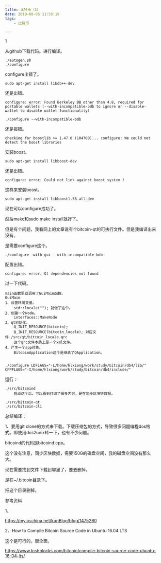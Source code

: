 ```yaml
---
title: 比特币（1）
date: 2019-08-06 11:58:19
tags:
	- 比特币

---
```


1

从github下载代码。进行编译。

```
./autogen.sh
./configure
```

configure出错了。

```
sudo apt-get install libdb++-dev
```

还是出错。

```
configure: error: Found Berkeley DB other than 4.8, required for portable wallets (--with-incompatible-bdb to ignore or --disable-wallet to disable wallet functionality)
```

```
./configure --with-incompatible-bdb
```

还是报错。

```
checking for boostlib >= 1.47.0 (104700)... configure: We could not detect the boost libraries 
```

安装boost。

```
sudo apt-get install libboost-dev
```

还是出错。

```
configure: error: Could not link against boost_system !
```

这样来安装boost。

```
sudo apt-get install libboost1.58-all-dev 
```

现在可以configure成功了。

然后make和sudo make install就好了。

但是有个问题，我看网上的文章说有个bitcoin-qt的可执行文件。但是我编译出来没有。

是需要configure这个。

```
./configure -with-gui --with-incompatible-bdb
```

配置出错。

```
configure: error: Qt dependencies not found
```



过一下代码。

```
main函数里就调用了GuiMain函数。
GuiMain
1、设置环境变量。
	std::locale(""); 就做了这个。
2、创建一个Node。
	interfaces::MakeNode
3、qt初始化。
	Q_INIT_RESOURCE(bitcoin);
    Q_INIT_RESOURCE(bitcoin_locale); 对应文件./src/qt/bitcoin_locale.qrc
    这个qrc文件本质上是一个xml文件。
4、产生一个app对象。
	BitcoinApplication这个是继承了QApplication。
	
```



```
./configure LDFLAGS="-L/home/hlxiong/work/study/bitcoin/db4/lib/" CPPFLAGS="-I/home/hlxiong/work/study/bitcoin/db4/include/"
```

运行：

```
./src/bitcoind
	启动这个后，可以看到打印了很多内容，是在同步区块链数据。
	
./src/bitcoin-qt
./src/bitcoin-cli
```



总结编译：

1、要用git clone的方式来下载。下载压缩包的方式，导致很多问题编程dos格式。即使用dos2unix转一下，也有不少问题。



bitcoind的代码是bitcoind.cpp。

这个没有注意，同步区块数据，需要150G的磁盘空间，我的磁盘空间没有那么大。

现在需要找到文件下载到哪里了，要去删掉。

是在~/.bitcoin目录下。

把这个目录删掉。



参考资料

1、

https://my.oschina.net/kunBlog/blog/1475260

2、How to Compile Bitcoin Source Code in Ubuntu 16.04 LTS

这个是可行的。很全面。

https://www.toshblocks.com/bitcoin/compile-bitcoin-source-code-ubuntu-16-04-lts/